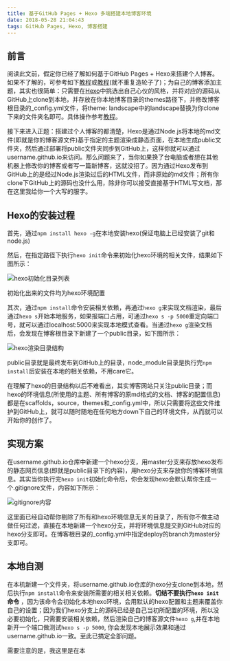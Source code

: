 ```yaml
---
title: 基于GitHub Pages + Hexo 多端搭建本地博客环境
date: 2018-05-28 21:04:43
tags: GitHub Pages, Hexo, 博客搭建
---
```


## 前言

阅读此文前，假定你已经了解如何基于GitHub Pages + Hexo来搭建个人博客。如果不了解的，可参考如下[教程](https://www.cnblogs.com/fengxiongZz/p/7707219.html)或[教程](http://crazymilk.github.io/2015/12/28/GitHub-Pages-Hexo%E6%90%AD%E5%BB%BA%E5%8D%9A%E5%AE%A2/)(就不重复造轮子了)；为自己的博客添加主题，其实也很简单：只需要在[Hexo](https://hexo.io/themes/)中挑选出自己心仪的风格，并将对应的源码从GitHub上clone到本地，并存放在你本地博客目录的themes路径下，并修改博客根目录的_config.yml文件，将theme: landscape中的landscape替换为你clone下来的文件夹名即可。具体操作参考[教程](http://www.cnblogs.com/fengxiongZz/p/7707568.html)。

接下来进入正题：搭建过个人博客的都清楚，Hexo是通过Node.js将本地的md文件(即就是你的博客源文件)基于指定的主题渲染成静态页面，在本地生成public文件夹，然后通过部署将public文件夹同步到GitHub上，这样你就可以通过username.github.io来访问。那么问题来了，当你如果换了台电脑或者想在其他机器上修改你的博客或者写一篇新博客，这就没招了。因为通过Hexo发布到GitHub上的是经过Node.js渲染过后的HTML文件，而非原始的md文件；所有你clone下GitHub上的源码也没什么用，除非你可以接受直接基于HTML写文档，那在这里我给你一个大写的服字。

## Hexo的安装过程

首先，通过```npm install hexo -g```在本地安装hexo(保证电脑上已经安装了git和node.js)

然后，在指定路径下执行```hexo init```命令来初始化hexo环境的相关文件，结果如下图所示：

![hexo初始化目录列表](./hexo_init.png)

初始化出来的文件均为hexo环境配置

其次，通过```npm install```命令安装相关依赖，再通过```hexo g```来实现文档渲染，最后通过```hexo s```开始本地服务，如果报端口占用，可通过```hexo s -p 5000```重定向端口号，就可以通过localhost:5000来实现本地模式查看。当通过```hexo g```渲染文档后，会发现在博客根目录下新建了一个public目录，如下图所示：

![hexo渲染目录结构](./hexo_g.png)

public目录就是最终发布到GitHub上的目录，node_module目录是执行完```npm install```后安装在本地的相关依赖，不用care它。

在理解了hexo的目录结构以后不难看出，其实博客网站只关注public目录；而hexo的环境信息(所使用的主题、所有博客的原md格式的文档、博客的配置信息)都是在scaffolds，source，themes和_config.yml中，所以只需要将这些文件维护到GitHub上，就可以随时随地在任何地方down下自己的环境文件，从而就可以开始你的创作了。

## 实现方案

在username.github.io仓库中新建一个hexo分支，用master分支来存放hexo发布的静态网页信息(即就是public目录下的内容)，用hexo分支来存放你的博客环境信息。其实当你执行完```hexo init```初始化命令后，你会发现hexo会默认帮你生成一个.gitignore文件，内容如下所示：

![gitignore内容](./hexo_init_gitignore.png)

这里面已经自动帮你剔除了所有和hexo环境信息无关的目录了，所有你不做主动做任何过滤，直接在本地新建一个hexo分支，并将环境信息提交到GitHub对应的hexo分支即可。在博客根目录的_config.yml中指定deploy的branch为master分支即可。

## 本地自测

在本机新建一个文件夹，将username.github.io仓库的hexo分支clone到本地，然后执行```npm install```命令来安装所需要的相关相关依赖。**切结不要执行```hexo init```命令** ，因为该命令会初始化本地hexo环境，会用默认的hexo配置和主题来覆盖你自己的设置；因为我们hexo分支上的源码已经是自己当初所配置的环境，所以没必要初始化，只需要安装相关依赖，然后渲染自己的博客源文件```hexo g```,并在本地新开一个端口做测试```hexo s -p 5000```, 你会发现本地展示效果和通过username.github.io一致。至此已搞定全部问题。

需要注意的是，我这里是在本



